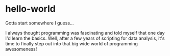 # hello-world
Gotta start somewhere I guess...

I always thought programming was fascinating and told myself that one day I'd learn the basics. Well, after a few years of scripting for data analysis, it's time to finally step out into that big wide world of programming awesomeness!
